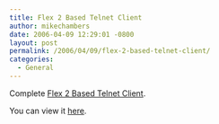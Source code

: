 ```yaml
---
title: Flex 2 Based Telnet Client
author: mikechambers
date: 2006-04-09 12:29:01 -0800
layout: post
permalink: /2006/04/09/flex-2-based-telnet-client/
categories:
  - General
---
```



Complete [Flex 2 Based Telnet Client][1]. 

You can view it [here][1].

 [1]: http://www.silver-island.com/apps/FlexTelnet/